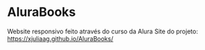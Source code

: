 # AluraBooks
Website responsivo feito através do curso da Alura
Site do projeto: https://xjuliaag.github.io/AluraBooks/

